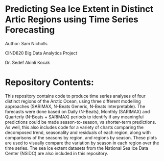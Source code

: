 # Predicting Sea Ice Extent in Distinct Artic Regions using Time Series Forecasting
Author: Sam Nicholls

CIND820 Big Data Analytics Project

Dr. Sedef Akinli Kocak

# Repository Contents:

This repository contains code to produce time series analyses of four distinct regions of the Arctic Ocean, using three different modelling approaches (SARIMAX, N-Beats Generic, N-Beats Interpretable). The forecasts were done based on Daily (N-Beats), Monthly (SARIMAX) and Quarterly (N-Beats + SARIMAX) periods to identify if any meaningful predictions could be made season-to-season, vs shorter-term predictions. As well, this also includes code for a variety of charts comparing the decomposed trend, seasonality and residuals of each region, along with comparisons of the seasons by region, and regions by season. These plots are used to visually compare the variation by season in each region over the time series. The sea ice extent datasets from the National Sea Ice Data Center (NSIDC) are also included in this repository.
